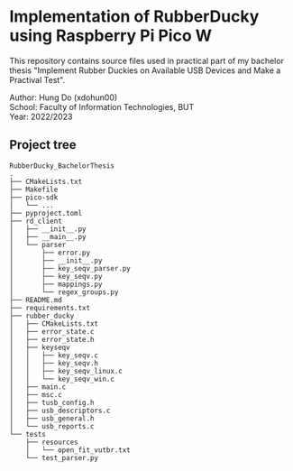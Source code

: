 # Implementation of RubberDucky using Raspberry Pi Pico W
This repository contains source files used in practical part of my bachelor thesis
"Implement Rubber Duckies on Available USB Devices and Make a Practival Test".  

Author: Hung Do (xdohun00)  
School: Faculty of Information Technologies, BUT  
Year: 2022/2023  

## Project tree
```
RubberDucky_BachelorThesis
.
├── CMakeLists.txt
├── Makefile
├── pico-sdk
│   └── ...
├── pyproject.toml
├── rd_client
│   ├── __init__.py
│   ├── __main__.py
│   └── parser
│       ├── error.py
│       ├── __init__.py
│       ├── key_seqv_parser.py
│       ├── key_seqv.py
│       ├── mappings.py
│       └── regex_groups.py
├── README.md
├── requirements.txt
├── rubber_ducky
│   ├── CMakeLists.txt
│   ├── error_state.c
│   ├── error_state.h
│   ├── keyseqv
│   │   ├── key_seqv.c
│   │   ├── key_seqv.h
│   │   ├── key_seqv_linux.c
│   │   └── key_seqv_win.c
│   ├── main.c
│   ├── msc.c
│   ├── tusb_config.h
│   ├── usb_descriptors.c
│   ├── usb_general.h
│   └── usb_reports.c
└── tests
    ├── resources
    │   └── open_fit_vutbr.txt
    └── test_parser.py
```
